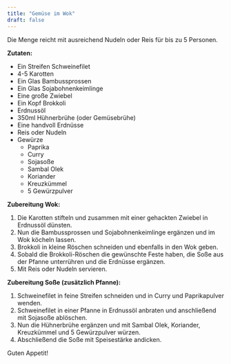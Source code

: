 ```yaml
---
title: "Gemüse im Wok"
draft: false
---
```


Die Menge reicht mit ausreichend Nudeln oder Reis für bis zu 5 Personen.

**Zutaten:**
- Ein Streifen Schweinefilet
- 4-5 Karotten
- Ein Glas Bambussprossen
- Ein Glas Sojabohnenkeimlinge
- Eine große Zwiebel
- Ein Kopf Brokkoli
- Erdnussöl
- 350ml Hühnerbrühe (oder Gemüsebrühe)
- Eine handvoll Erdnüsse
- Reis oder Nudeln
- Gewürze
	- Paprika
	- Curry
	- Sojasoße
	- Sambal Olek
	- Koriander
	- Kreuzkümmel
	- 5 Gewürzpulver

**Zubereitung Wok:**
1. Die Karotten stifteln und zusammen mit einer gehackten Zwiebel in Erdnussöl dünsten.
2. Nun die Bambussprossen und Sojabohnenkeimlinge ergänzen und im Wok köcheln lassen.
3. Brokkoli in kleine Röschen schneiden und ebenfalls in den Wok geben.
4. Sobald die Brokkoli-Röschen die gewünschte Feste haben, die Soße aus der Pfanne unterrühren und die Erdnüsse ergänzen.
5. Mit Reis oder Nudeln servieren.

**Zubereitung Soße (zusätzlich Pfanne):**
1. Schweinefilet in feine Streifen schneiden und in Curry und Paprikapulver wenden.
2. Schweinefilet in einer Pfanne in Erdnussöl anbraten und anschließend mit Sojasoße ablöschen.
3. Nun die Hühnerbrühe ergänzen und mit Sambal Olek, Koriander, Kreuzkümmel und 5 Gewürzpulver würzen.
4. Abschließend die Soße mit Speisestärke andicken.

Guten Appetit!